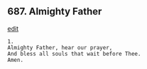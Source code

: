 
## 687.  Almighty Father
[edit](https://docs.google.com/document/d/13FNzlUI9ONIxQJcqg0eZkLlwfnODOGVq/edit?mode=html)



    1.
    Almighty Father, hear our prayer, 
    And bless all souls that wait before Thee. 
    Amen.
